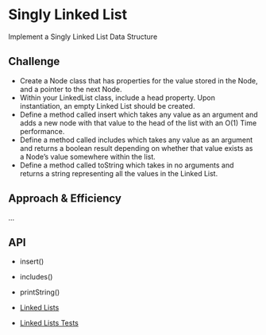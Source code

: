 # Singly Linked List
Implement a Singly Linked List Data Structure

## Challenge
* Create a Node class that has properties for the value stored in the Node, and a pointer to the next Node.
* Within your LinkedList class, include a head property. Upon instantiation, an empty Linked List should be created.
* Define a method called insert which takes any value as an argument and adds a new node with that value to the head of the list with an O(1) Time performance.
* Define a method called includes which takes any value as an argument and returns a boolean result depending on whether that value exists as a Node’s value somewhere within the list.
* Define a method called toString which takes in no arguments and returns a string representing all the values in the Linked List.

## Approach & Efficiency
...

## API
* insert() 
* includes()
* printString()


* [Linked Lists](./Data-structures/src/main/java/linkedlist)
* [Linked Lists Tests](./Data-structures/src/main/java/linkedlist)